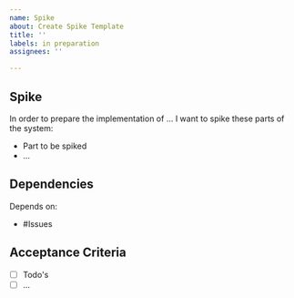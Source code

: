 ```yaml
---
name: Spike
about: Create Spike Template
title: ''
labels: in preparation
assignees: ''

---
```


## Spike
In order to prepare the implementation of ... I want to spike these parts of the system:
- Part to be spiked
- ...

## Dependencies
Depends on: 
 - #Issues

## Acceptance Criteria
- [ ] Todo's
- [ ] ...
